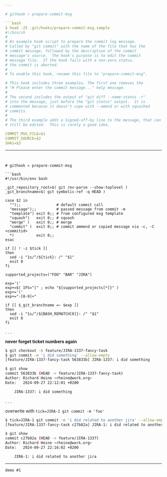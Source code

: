 ```yaml
---

# githook » prepare-commit-msg

```bash
$ head -25 .git/hooks/prepare-commit-msg.sample
#!/bin/sh
#
# An example hook script to prepare the commit log message.
# Called by "git commit" with the name of the file that has the
# commit message, followed by the description of the commit
# message's source.  The hook's purpose is to edit the commit
# message file.  If the hook fails with a non-zero status,
# the commit is aborted.
#
# To enable this hook, rename this file to "prepare-commit-msg".

# This hook includes three examples. The first one removes the
# "# Please enter the commit message..." help message.
#
# The second includes the output of "git diff --name-status -r"
# into the message, just before the "git status" output.  It is
# commented because it doesn't cope with --amend or with squashed
# commits.
#
# The third example adds a Signed-off-by line to the message, that can
# still be edited.  This is rarely a good idea.

COMMIT_MSG_FILE=$1
COMMIT_SOURCE=$2
SHA1=$3

```

---
```


# githook » prepare-commit-msg

```bash
#!/usr/bin/env bash

_git_repository_root=$( git rev-parse --show-toplevel )
_git_branchname=$( git symbolic-ref -q HEAD )

case $2 in
  "");;                # default commit call
  "message");;         # passed message from commit -m
  "template") exit 0;; # from configured msg template
  "squash")   exit 0;; # squash
  "merge" )   exit 0;; # merge
  "commit" )  exit 0;; # commit ammend or copied message via -c, -C <commitid>
  *)          exit 0;;
esac

if [[ ! -z $tick ]]
then
  sed -i "1s/^/${tick}: /" "$1"
  exit 0
fi

supported_projects=("FOO" "BAR" "JIRA")

exp='('
exp+=$( IFS="|" ; echo "${supported_projects[*]}" )
exp+=')'
exp+="-[0-9]+"

if [[ $_git_branchname =~ $exp ]]
then
  sed -i "1s/^/${BASH_REMATCH[0]}: /" "$1"
  exit 0
fi
```

. . . 


**never forget ticket numbers again**
```bash
$ git checkout -b feature/JIRA-1337-fancy-task
$ git commit -m 'i did something' --allow-empty
[feature/JIRA-1337-fancy-task 563833b] JIRA-1337: i did something

$ git show 
commit 563833b (HEAD -> feature/JIRA-1337-fancy-task)
Author: Richard Heine <rheine@work.org>
Date:   2024-09-27 22:12:01 +0200

    JIRA-1337: i did something
````

. . . 

overwrite with `tick=JIRA-1 git commit -m 'foo'`

```bash 
$ tick=JIRA-1 git commit -m 'i did related to another jira' --allow-empty
[feature/JIRA-1337-fancy-task c27b82a] JIRA-1: i did related to another jira

$ git show
commit c27b82a (HEAD -> feature/JIRA-1337)
Author: Richard Heine <rheine@work.org>
Date:   2024-09-27 22:16:02 +0200

    JIRA-1: i did related to another jira
```

--- 

<!--config:
margins:
  left: auto
  right: auto
  top: auto
theme:
  codeBlock: [ vividGreen ]
-->

```figlet
demo #1
```
